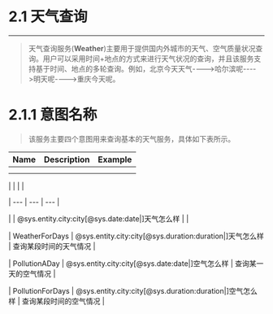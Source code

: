# 2.1 天气查询

---

> 天气查询服务\(**Weather**\)主要用于提供国内外城市的天气、空气质量状况查询。用户可以采用时间+地点的方式来进行天气状况的查询，并且该服务支持基于时间、地点的多轮查询。例如，北京今天天气----&gt;哈尔滨呢----&gt;明天呢----&gt;重庆今天呢。

# 2.1.1 意图名称

> 该服务主要四个意图用来查询基本的天气服务，具体如下表所示。

| Name | Description | Example |
| --- | --- | --- |
|  |  |  |
|  |  |  |

\|  \|  \| \|

\| --- \| --- \| --- \|

\|  \| @sys.entity.city:city\[@sys.date:date\|\]天气怎么样 \|  \|

\| WeatherForDays \| @sys.entity.city:city\[@sys.duration:duration\|\]天气怎么样 \| 查询某段时间的天气情况 \|

\| PollutionADay \| @sys.entity.city:city\[@sys.date:date\|\]空气怎么样 \| 查询某一天的空气情况 \|

\| PollutionForDays \| @sys.entity.city:city\[@sys.duration:duration\|\]空气怎么样 \| 查询某段时间的空气情况 \|

